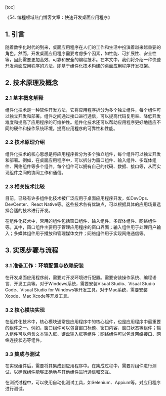 
[toc]                    
                
                
《54. 编程领域热门博客文章：快速开发桌面应用程序》

## 1. 引言

随着数字化时代的到来，桌面应用程序在人们的工作和生活中扮演着越来越重要的角色。然而，开发桌面应用程序需要考虑多个因素，如性能、可扩展性、安全性等，因此需要更加高效、可靠和安全的编程技术。在本文中，我们将介绍一种快速开发桌面应用程序的方法，即基于组件化技术构建的桌面应用程序开发框架。

## 2. 技术原理及概念

### 2.1 基本概念解释

组件化技术是一种软件开发方法，它将应用程序拆分为多个独立组件，每个组件可以独立开发和部署。组件之间通过接口进行通信，可以提高代码复用率、降低开发难度和提高了应用程序的可维护性。组件化技术还可以帮助应用程序更好地适应不同的硬件和操作系统环境，提高应用程序的可靠性和性能。

### 2.2 技术原理介绍

组件化技术的核心思想是将应用程序拆分为多个独立组件，每个组件可以独立开发和部署。例如，在桌面应用程序中，可以拆分为窗口组件、输入组件、多媒体组件、网络组件等多个组件。每个组件可以拥有自己的代码、数据、接口等，从而实现组件之间的协同工作和通信。

### 2.3 相关技术比较

目前，已经有许多组件化技术被广泛应用于桌面应用程序开发，如DevOps、DevCenter、React Native等。这些技术各有优缺点，可以根据具体的应用场景选择合适的技术进行开发。

在组件化技术中，常用的组件包括窗口组件、输入组件、多媒体组件、网络组件等。其中，窗口组件主要用于管理应用程序的窗口界面；输入组件用于处理用户输入；多媒体组件用于播放和管理媒体文件；网络组件用于实现网络通信等。

## 3. 实现步骤与流程

### 3.1 准备工作：环境配置与依赖安装

在开发桌面应用程序前，需要对开发环境进行配置。需要安装操作系统、编程语言、开发工具等。对于Windows系统，需要安装Visual Studio、Visual Studio Code、Visual Studio for Windows等开发工具。对于Mac系统，需要安装Xcode、Mac Xcode等开发工具。

### 3.2 核心模块实现

在组件化技术中，核心模块通常是应用程序中的核心组件，也是应用程序中最重要的组件之一。例如，窗口组件可以包含窗口标题、窗口内容、窗口状态等组件；输入组件可以包含文本输入框、键盘输入框等组件；网络组件可以包含网络接口、网络连接状态等组件。

### 3.3 集成与测试

在实现组件后，需要将其集成到应用程序中。在集成过程中，需要对组件进行测试，以确保组件能够正确地与其他组件进行通信和交互。

在测试过程中，可以使用自动化测试工具，如Selenium、Appium等，对应用程序进行测试。

